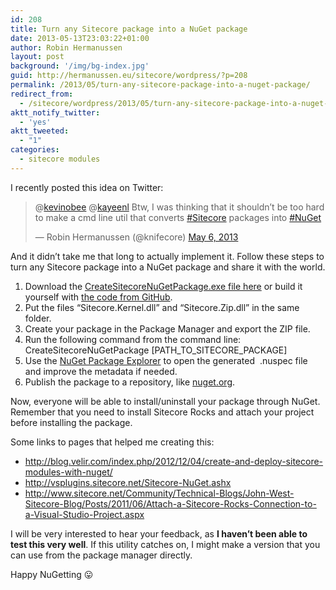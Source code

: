 ```yaml
---
id: 208
title: Turn any Sitecore package into a NuGet package
date: 2013-05-13T23:03:22+01:00
author: Robin Hermanussen
layout: post
background: '/img/bg-index.jpg'
guid: http://hermanussen.eu/sitecore/wordpress/?p=208
permalink: /2013/05/turn-any-sitecore-package-into-a-nuget-package/
redirect_from:
  - /sitecore/wordpress/2013/05/turn-any-sitecore-package-into-a-nuget-package/
aktt_notify_twitter:
  - 'yes'
aktt_tweeted:
  - "1"
categories:
  - sitecore modules
---
```

I recently posted this idea on Twitter:

<blockquote class="twitter-tweet">
  <p>
    @<a href="https://twitter.com/kevinobee">kevinobee</a> @<a href="https://twitter.com/kayeenl">kayeenl</a> Btw, I was thinking that it shouldn&#8217;t be too hard to make a cmd line util that converts <a href="https://twitter.com/search/%23Sitecore">#Sitecore</a> packages into <a href="https://twitter.com/search/%23NuGet">#NuGet</a>
  </p>
  
  <p>
    — Robin Hermanussen (@knifecore) <a href="https://twitter.com/knifecore/status/331512623944318976">May 6, 2013</a>
  </p>
</blockquote>

And it didn&#8217;t take me that long to actually implement it. Follow these steps to turn any Sitecore package into a NuGet package and share it with the world.

  1. Download the <a title="Command line tool direct download" href="/wp-content/uploads/CreateSitecoreNuGetPackage.exe">CreateSitecoreNuGetPackage.exe file here</a> or build it yourself with <a title="CreateSitecoreNuGetPackage on GitHub" href="https://github.com/hermanussen/CreateSitecoreNuGetPackage">the code from GitHub</a>.
  2. Put the files &#8220;Sitecore.Kernel.dll&#8221; and &#8220;Sitecore.Zip.dll&#8221; in the same folder.
  3. Create your package in the Package Manager and export the ZIP file.
  4. Run the following command from the command line:  
    CreateSitecoreNuGetPackage [PATH\_TO\_SITECORE_PACKAGE]
  5. Use the <a title="NuGet Package Explorer" href="http://npe.codeplex.com/">NuGet Package Explorer</a> to open the generated  .nuspec file and improve the metadata if needed.
  6. Publish the package to a repository, like <a title="nuget.org" href="http://nuget.org">nuget.org</a>.

Now, everyone will be able to install/uninstall your package through NuGet. Remember that you need to install Sitecore Rocks and attach your project before installing the package.

Some links to pages that helped me creating this:

  * <a title="http://blog.velir.com/index.php/2012/12/04/create-and-deploy-sitecore-modules-with-nuget/" href="http://blog.velir.com/index.php/2012/12/04/create-and-deploy-sitecore-modules-with-nuget/">http://blog.velir.com/index.php/2012/12/04/create-and-deploy-sitecore-modules-with-nuget/</a>
  * <a title="http://vsplugins.sitecore.net/Sitecore-NuGet.ashx" href="http://vsplugins.sitecore.net/Sitecore-NuGet.ashx">http://vsplugins.sitecore.net/Sitecore-NuGet.ashx</a>
  * <a title="http://www.sitecore.net/Community/Technical-Blogs/John-West-Sitecore-Blog/Posts/2011/06/Attach-a-Sitecore-Rocks-Connection-to-a-Visual-Studio-Project.aspx" href="http://www.sitecore.net/Community/Technical-Blogs/John-West-Sitecore-Blog/Posts/2011/06/Attach-a-Sitecore-Rocks-Connection-to-a-Visual-Studio-Project.aspx">http://www.sitecore.net/Community/Technical-Blogs/John-West-Sitecore-Blog/Posts/2011/06/Attach-a-Sitecore-Rocks-Connection-to-a-Visual-Studio-Project.aspx</a>

I will be very interested to hear your feedback, as **I haven&#8217;t been able to test this very well**. If this utility catches on, I might make a version that you can use from the package manager directly.

Happy NuGetting 😛
